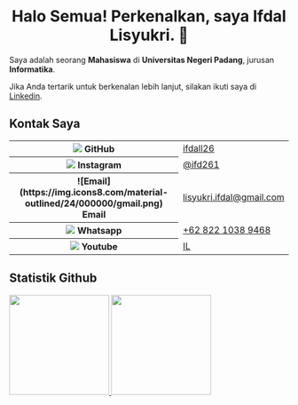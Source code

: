 <h1 align="center">
Halo Semua! Perkenalkan, saya <b></b>Ifdal Lisyukri</b>. 👋
</h1>

Saya adalah seorang **Mahasiswa** di **Universitas Negeri Padang**, jurusan **Informatika**.

Jika Anda tertarik untuk berkenalan lebih lanjut, silakan ikuti saya di [Linkedin](https://www.linkedin.com/in/ifdal-lisyukri-b567372a4/).

## Kontak Saya

<table>
  <tr>
    <th>
      <img src="https://img.icons8.com/material-outlined/24/000000/github.png"/> GitHub
    </th>
    <td><a href="https://github.com/ifdall26">ifdall26</a></td>
  </tr>
  <tr>
    <th>
      <img src="https://img.icons8.com/material-outlined/24/000000/instagram-new--v1.png"/> Instagram
    </th>
    <td>
      <a href="https://instagram.com/ifd261?igshid=OGQ5ZDc2ODk2ZA==">@ifd261</a>
    </td>
  </tr>
  <tr>
    <th>
      ![Email](https://img.icons8.com/material-outlined/24/000000/gmail.png) Email
    </th>
    <td>
      <a href="mailto:lisyukri.ifdal@gmail.com">lisyukri.ifdal@gmail.com</a>
    </td>
  </tr>
  <tr>
    <th>
      <img src="https://img.icons8.com/material-outlined/24/000000/whatsapp.png"/> Whatsapp
    </th>
    <td>
      <a href="https://wa.me/6282210389468">+62 822 1038 9468</a>
    </td>
  </tr>
  <tr>
    <th>
      <img src="https://img.icons8.com/material-outlined/24/000000/youtube-play.png"/> Youtube
    </th>
    <td>
      <a href="https://youtube.com/@il7832?si=x4wFJ3JWLaaY4EY_">IL</a>
    </td>
  </tr>
</table>


## Statistik Github
<p align="left">
  <a href="https://github.com/ifdall26">
    <img height="180em" src="https://github-readme-stats-eight-theta.vercel.app/api?username=ifdall26&show_icons=true&theme=algolia&include_all_commits=true&count_private=true"/>
    <img height="180em" src="https://github-readme-stats-eight-theta.vercel.app/api/top-langs/?username=ifdall26&layout=compact&theme=algolia"/>
  </a>
</p>
